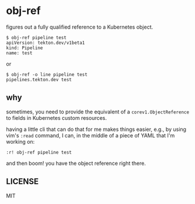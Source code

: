 # obj-ref

figures out a fully qualified reference to a Kubernetes object.

```console
$ obj-ref pipeline test
apiVersion: tekton.dev/v1beta1
kind: Pipeline
name: test
```

or

```console
$ obj-ref -o line pipeline test
pipelines.tekton.dev test
```

## why

sometimes, you need to provide the equivalent of a `corev1.ObjectReference` to fields in Kubernetes custom resources.

having a little cli that can do that for me makes things easier, e.g., by using
vim's `:read` command, I can, in the middle of a piece of YAML that I'm working
on:

```
:r! obj-ref pipeline test
```

and then boom! you have the object reference right there.


## LICENSE

MIT
